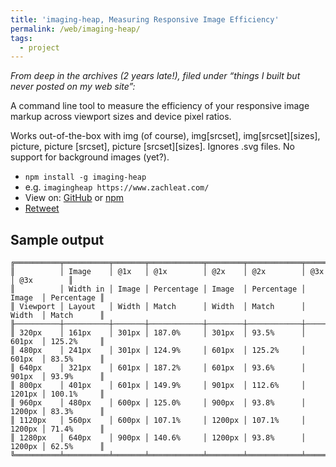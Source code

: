 ```yaml
---
title: 'imaging-heap, Measuring Responsive Image Efficiency'
permalink: /web/imaging-heap/
tags:
  - project
---
```

_From deep in the archives (2 years late!), filed under “things I built but never posted on my web site”:_

A command line tool to measure the efficiency of your responsive image markup across viewport sizes and device pixel ratios.

Works out-of-the-box with img (of course), img[srcset], img[srcset][sizes], picture, picture [srcset], picture [srcset][sizes]. Ignores .svg files. No support for background images (yet?).

* `npm install -g imaging-heap`
* e.g. `imagingheap https://www.zachleat.com/`
* View on: [GitHub](https://github.com/filamentgroup/imaging-heap) or [npm](https://www.npmjs.com/package/imaging-heap) 
* [Retweet](https://twitter.com/zachleat/status/976535994781650944)

## Sample output

```
╔══════════╤══════════╤═══════╤════════════╤════════╤════════════╤════════╤════════════╗
║          │ Image    │ @1x   │ @1x        │ @2x    │ @2x        │ @3x    │ @3x        ║
║          │ Width in │ Image │ Percentage │ Image  │ Percentage │ Image  │ Percentage ║
║ Viewport │ Layout   │ Width │ Match      │ Width  │ Match      │ Width  │ Match      ║
╟──────────┼──────────┼───────┼────────────┼────────┼────────────┼────────┼────────────╢
║ 320px    │ 161px    │ 301px │ 187.0%     │ 301px  │ 93.5%      │ 601px  │ 125.2%     ║
║ 480px    │ 241px    │ 301px │ 124.9%     │ 601px  │ 125.2%     │ 601px  │ 83.5%      ║
║ 640px    │ 321px    │ 601px │ 187.2%     │ 601px  │ 93.6%      │ 901px  │ 93.9%      ║
║ 800px    │ 401px    │ 601px │ 149.9%     │ 901px  │ 112.6%     │ 1201px │ 100.1%     ║
║ 960px    │ 480px    │ 600px │ 125.0%     │ 900px  │ 93.8%      │ 1200px │ 83.3%      ║
║ 1120px   │ 560px    │ 600px │ 107.1%     │ 1200px │ 107.1%     │ 1200px │ 71.4%      ║
║ 1280px   │ 640px    │ 900px │ 140.6%     │ 1200px │ 93.8%      │ 1200px │ 62.5%      ║
╚══════════╧══════════╧═══════╧════════════╧════════╧════════════╧════════╧════════════╝
```